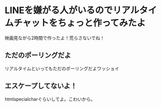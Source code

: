 # LINEを嫌がる人がいるのでリアルタイムチャットをちょっと作ってみたよ
映画見ながら2時間で作ったよ！荒らさないでね！
## ただのポーリングだよ
リアルタイムといってもただのポーリングだよワッショイ
## エスケープしてないよ！
htmlspecialcharぐらいしてよ。こわいから。
 

